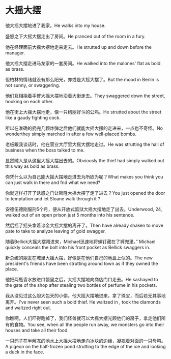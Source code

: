 # 大摇大摆

<p><span class="chinese">他大摇大摆地进了我家。</span><span class="english">He walks into my house.</span></p>

<p><span class="chinese">盛怒之下大摇大摆走出了房间。</span><span class="english">He pranced out of the room in a fury.</span></p>

<p><span class="chinese">他在经理面前大摇大摆地走来走去。</span><span class="english">He strutted up and down before the manager.</span></p>

<p><span class="chinese">他大摇大摆走进马龙家的一套房间。</span><span class="english">He walked into the malones' flat as bold as brass.</span></p>

<p><span class="chinese">但柏林的情绪就没有那么阳光，亦或是大摇大摆了。</span><span class="english">But the mood in Berlin is not sunny, or swaggering.</span></p>

<p><span class="chinese">他们互相挽着手臂大摇大摆地沿着大街走去。</span><span class="english">They swaggered down the street, hooking on each other.</span></p>

<p><span class="chinese">他在街上大摇大摆地走，像一只绚丽好斗的公鸡。</span><span class="english">He strutted about the street like a gaudy fighting cock.</span></p>

<p><span class="chinese">所以在准确的扔完几颗炸弹之后他们就能大摇大摆的走进来，一点也不奇怪。</span><span class="english">No wonderthey simply marched in after a few well-placed bombs.</span></p>

<p><span class="chinese">老板跟我谈话时，他在营业大厅里大摇大摆地走过。</span><span class="english">He was strutting the hall of business when the boss talked to me.</span></p>

<p><span class="chinese">显然贼人是从这里大摇大摆出去的。</span><span class="english">Obviously the thief had simply walked out this way as bold as brass.</span></p>

<p><span class="chinese">你凭什么以为自己能大摇大摆地走进去为所欲为呢？</span><span class="english">What makes you think you can just walk in there and fnd what we need?</span></p>

<p><span class="chinese">你就这样打开了诱惑之门让斯隆大摇大摆了走了进去？</span><span class="english">You just opened the door to temptation and let Sloane walk through it ?</span></p>

<p><span class="chinese">安德伍德刚服刑5个月，便从开放式监狱大摇大摆地走了出去。</span><span class="english">Underwood, 24, walked out of an open prison just 5 months into his sentence.</span></p>

<p><span class="chinese">然后摇了摇头拿着诊金大摇大摆的离开了。</span><span class="english">Then have already shaken to move pate to take to analyze leaving of gold swagger.</span></p>

<p><span class="chinese">随着Bellick大摇大摆闯进来，Michael迅速地将螺钉藏在了裤兜里。</span><span class="english">” Michael quickly conceals the bolt into his front pocket as Bellick swaggers in.</span></p>

<p><span class="chinese">新总统的朋友在城里大摇大摆，好像是在他们自己的地盘上似的。</span><span class="english">The new president's friends have been strutting around town as if they owned the place.</span></p>

<p><span class="chinese">他把两瓶香水放进口袋里之后，大摇大摆地向商店门口走去。</span><span class="english">He sashayed to the gate of the shop after stealing two bottles of perfume in his pockets.</span></p>

<p><span class="chinese">我从没见过这么胆大包天的小偷。他大摇大摆地进来，拿了珠宝，而后若无其事地离开。</span><span class="english">I've never seen such a bold thief. He waltzed in , took the diamonds and waltzed right out.</span></p>

<p><span class="chinese">你瞧啊，人们吓得跑掉了，我们怪兽就可以大摇大摆光顾他们的房子，拿走他们所有的食物。</span><span class="english">You see, when all the people run away, we monsters go into their houses and take all their food.</span></p>

<p><span class="chinese">一只鸽子在半解冻的池水上大摇大摆地走向冰块的边缘，凝视着对面的一只母鸭。</span><span class="english">A pigeon on the half-frozen pond strutting to the edge of the ice and looking a duck in the face.</span></p>

